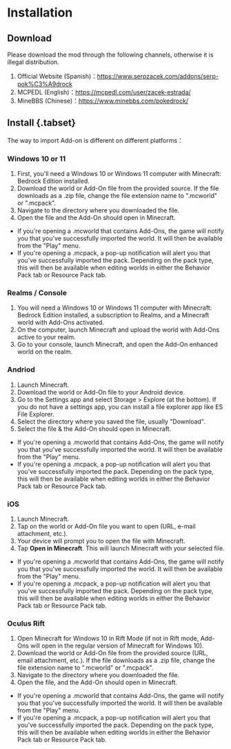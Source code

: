# Installation

## Download

Please download the mod through the following channels, otherwise it is illegal distribution.

1. Official Website (Spanish)：<https://www.serpzacek.com/addons/serp-pok%C3%A9drock>
2. MCPEDL (English)：<https://mcpedl.com/user/zacek-estrada/>
3. MineBBS (Chinese)：<https://www.minebbs.com/pokedrock/>

## Install {.tabset}

The way to import Add-on is different on different platforms：

### Windows 10 or 11
1. First, you'll need a Windows 10 or Windows 11 computer with Minecraft: Bedrock Edition installed.
1. Download the world or Add-On file from the provided source. If the file downloads as a .zip file, change the file extension name to ".mcworld" or ".mcpack".
1. Navigate to the directory where you downloaded the file.
1. Open the file and the Add-On should open in Minecraft.

- If you're opening a .mcworld that contains Add-Ons, the game will notify you that you've successfully imported the world. It will then be available from the "Play" menu.
- If you're opening a .mcpack, a pop-up notification will alert you that you've successfully imported the pack. Depending on the pack type, this will then be available when editing worlds in either the Behavior Pack tab or Resource Pack tab.

### Realms / Console
1. You will need a Windows 10 or Windows 11 computer with Minecraft: Bedrock Edition installed, a subscription to Realms, and a Minecraft world with Add-Ons activated.
1. On the computer, launch Minecraft and upload the world with Add-Ons active to your realm.
1. Go to your console, launch Minecraft, and open the Add-On enhanced world on the realm.

### Andriod
1. Launch Minecraft.
1. Download the world or Add-On file to your Android device.
1. Go to the Settings app and select Storage > Explore (at the bottom). If you do not have a settings app, you can install a file explorer app like ES File Explorer.
1. Select the directory where you saved the file, usually "Download".
1. Select the file & the Add-On should open in Minecraft.

- If you're opening a .mcworld that contains Add-Ons, the game will notify you that you've successfully imported the world. It will then be available from the "Play" menu.
- If you're opening a .mcpack, a pop-up notification will alert you that you've successfully imported the pack. Depending on the pack type, this will then be available when editing worlds in either the Behavior Pack tab or Resource Pack tab.

### iOS
1. Launch Minecraft.
2. Tap on the world or Add-On file you want to open (URL, e-mail attachment, etc.).
3. Your device will prompt you to open the file with Minecraft.
4. Tap **Open in Minecraft**. This will launch Minecraft with your selected file.

-  If you're opening a .mcworld that contains Add-Ons, the game will notify you that you've successfully imported the world. It will then be available from the "Play" menu.
-  If you're opening a .mcpack, a pop-up notification will alert you that you've successfully imported the pack. Depending on the pack type, this will then be available when editing worlds in either the Behavior Pack tab or Resource Pack tab.

### Oculus Rift
1. Open Minecraft for Windows 10 in Rift Mode (if not in Rift mode, Add-Ons will open in the regular version of Minecraft for Windows 10).
2. Download the world or Add-On file from the provided source (URL, email attachment, etc.). If the file downloads as a .zip file, change the file extension name to ".mcworld" or ".mcpack".
3. Navigate to the directory where you downloaded the file.
4. Open the file, and the Add-On should open in Minecraft.

-  If you're opening a .mcworld that contains Add-Ons, the game will notify you that you've successfully imported the world. It will then be available from the "Play" menu.
-  If you're opening a .mcpack, a pop-up notification will alert you that you've successfully imported the pack. Depending on the pack type, this will then be available when editing worlds in either the Behavior Pack tab or Resource Pack tab.